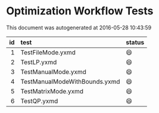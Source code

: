 # Optimization Workflow Tests

This document was autogenerated at 2016-05-28 10:43:59






| id|test                          |status  |
|--:|:-----------------------------|:-------|
|  1|TestFileMode.yxmd             |:smile: |
|  2|TestLP.yxmd                   |:smile: |
|  3|TestManualMode.yxmd           |:smile: |
|  4|TestManualModeWithBounds.yxmd |:smile: |
|  5|TestMatrixMode.yxmd           |:smile: |
|  6|TestQP.yxmd                   |:smile: |


